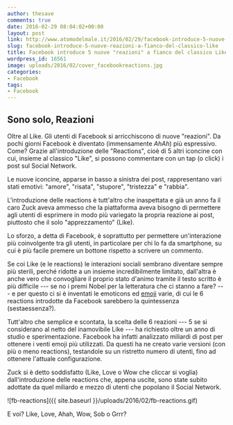```yaml
---
author: thesave
comments: true
date: 2016-02-29 08:04:02+00:00
layout: post
link: http://www.atomodelmale.it/2016/02/29/facebook-introduce-5-nuove-reazioni-a-fianco-del-classico-like/
slug: facebook-introduce-5-nuove-reazioni-a-fianco-del-classico-like
title: Facebook introduce 5 nuove "reazioni" a fianco del classico Like
wordpress_id: 16561
image: uploads/2016/02/cover_facebookreactions.jpg
categories:
- Facebook
tags:
- Facebook
---
```


## Sono solo, Reazioni

Oltre al Like. Gli utenti di Facebook si arricchiscono di nuove "reazioni". Da pochi giorni Facebook è diventato (immensamente *AhAh*) più espressivo. Come? Grazie all'introduzione delle "Reactions", cioè di 5 altri iconcine con cui, insieme al classico "Like", si possono commentare con un tap (o click) i post sul Social Network.

Le nuove iconcine, apparse in basso a sinistra dei post, rappresentano vari stati emotivi: "amore", "risata", "stupore", "tristezza" e "rabbia".

L'introduzione delle reactions è tutt'altro che inaspettata e già un anno fa il caro Zuck aveva ammesso che la piattaforma aveva bisogno di permettere agli utenti di esprimere in modo più variegato la propria reazione ai post, piuttosto che il solo "apprezzamento" (Like).

Lo sforzo, a detta di Facebook, è soprattutto per permettere un'interazione più coinvolgente tra gli utenti, in particolare per chi lo fa da smartphone, su cui è più facile premere un bottone rispetto a scrivere un commento.

Se coi Like (e le reactions) le interazioni sociali sembrano diventare sempre più sterili, perché ridotte a un insieme incredibilmente limitato, dall'altra è anche vero che convogliare il proprio stato d'animo tramite il testo scritto è più difficile --- se no i premi Nobel per la letteratura che ci stanno a fare? --- e per questo ci si è inventati le emoticons ed [emoji](https://en.wikipedia.org/wiki/Emoji) varie, di cui le 6 reactions introdotte da Facebook sarebbero la quintessenza (sestaessenza?).

Tutt'altro che semplice e scontata, la scelta delle 6 reazioni --- 5 se si considerano al netto del inamovibile Like --- ha richiesto oltre un anno di studio e sperimentazione. Facebook ha infatti analizzato miliardi di post per ottenere i venti emoji più utilizzati. Da questi ha ne creato varie versioni (con più o meno reactions), testandole su un ristretto numero di utenti, fino ad ottenere l'attuale configurazione.

Zuck si è detto soddisfatto (Like, Love o Wow che cliccar si voglia) dall'introduzione delle reactions che, appena uscite, sono state subito adottate da quel miliardo e mezzo di utenti che popolano il Social Network.

![fb-reactions]({{ site.baseurl }}/uploads/2016/02/fb-reactions.gif)

E voi? Like, Love, Ahah, Wow, Sob o Grrr?
